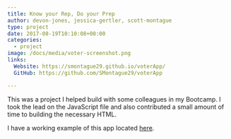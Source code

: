 ```yaml
---
title: Know your Rep, Do your Prep
author: devon-jones, jessica-gertler, scott-montague
type: project
date: 2017-08-19T10:10:08+00:00
categories:
  - project
image: /docs/media/voter-screenshot.png
links:
  Website: https://smontague29.github.io/voterApp/
  GitHub: https://github.com/SMontague29/voterApp

---
```

This was a project I helped build with some colleagues in my Bootcamp. I took the lead on the JavaScript file and also contributed a small amount of time to building the necessary HTML.

I have a working example of this app located <a href="https://smontague29.github.io/voterApp/" target="_blank">here</a>.
